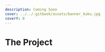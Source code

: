 ```yaml
---
description: Coming Soon
cover: ../../.gitbook/assets/banner_kuku.jpg
coverY: 0
---
```


# The Project

